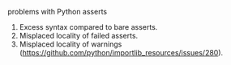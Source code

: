 problems with Python asserts


1. Excess syntax compared to bare asserts.
2. Misplaced locality of failed asserts.
3. Misplaced locality of warnings (https://github.com/python/importlib_resources/issues/280).
